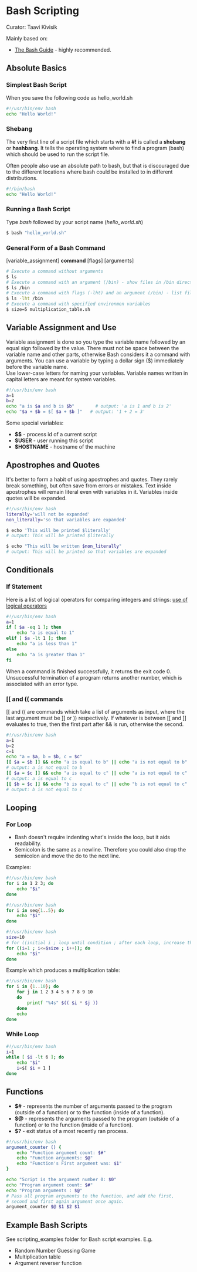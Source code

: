 # Bash Scripting
Curator: Taavi Kivisik

Mainly based on:
* [The Bash Guide](http://guide.bash.academy/ "The Bash Guide") - highly recommended.

## Absolute Basics

### Simplest Bash Script

When you save the following code as hello_world.sh
```bash
#!/usr/bin/env bash
echo "Hello World!"
```

### Shebang
The very first line of a script file which starts with a **#!** is called a **shebang** or **hashbang**. It tells the operating system where to find a program (bash) which should be used to run the script file.

Often people also use an absolute path to bash, but that is discouraged due to the different locations where bash could be installed to in different distributions.

```bash
#!/bin/bash
echo "Hello World!"
```

### Running a Bash Script
Type *bash* followed by your script name (*hello_world.sh*)

```bash
$ bash "hello_world.sh"
```

### General Form of a Bash Command
[variable_assignment] **command** [flags] [arguments]

```bash
# Execute a command without arguments
$ ls
# Execute a command with an argument (/bin) - show files in /bin directory
$ ls /bin
# Execute a command with flags (-lht) and an argument (/bin) - list files as a list (-l), show human readable sizes (-h), order by modification time (-t)
$ ls -lht /bin
# Execute a command with specified environmen variables
$ size=5 multiplication_table.sh
```

## Variable Assignment and Use

Variable assignment is done so you type the variable name followed by an equal sign followed by the value. There must not be space between the variable name and other parts, otherwise Bash considers it a command with arguments. You can use a variable by typing a dollar sign ($) immediately before the variable name.  
Use lower-case letters for naming your variables. Variable names written in capital letters are meant for system variables.

```bash
#!/usr/bin/env bash
a=1
b=2
echo "a is $a and b is $b"        # output: 'a is 1 and b is 2'
echo "$a + $b = $[ $a + $b ]"   # output: '1 + 2 = 3'
```

Some special variables:

* **$$** - process id of a current script
* **$USER** - user running this script
* **$HOSTNAME** - hostname of the machine 

## Apostrophes and Quotes

It's better to form a habit of using apostrophes and quotes. They rarely break something, but often save from errors or mistakes. Text inside apostrophes will remain literal even with variables in it. Variables inside quotes will be expanded.

```bash
#!/usr/bin/env bash
literally='will not be expanded'
non_literally='so that variables are expanded'

$ echo 'This will be printed $literally'
# output: This will be printed $literally

$ echo "This will be written $non_literally"
# output: This will be printed so that variables are expanded
```


## Conditionals

### If Statement

Here is a list of logical operators for comparing integers and strings: [use of logical operators](http://tldp.org/LDP/abs/html/comparison-ops.html) 

```bash
#!/usr/bin/env bash
a=1
if [ $a -eq 1 ]; then
    echo "a is equal to 1"
elif [ $a -lt 1 ]; then
    echo "a is less than 1"
else
    echo "a is greater than 1"
fi
```

When a command is finished successfully, it returns the exit code 0. Unsuccessful termination of a program returns another number, which is associated with an error type.

### [[ and (( commands

[[ and (( are commands which take a list of arguments as input, where the last argument must be ]] or )) respectively. If whatever is between [[ and ]] evaluates to true, then the first part after && is run, otherwise the second.

```bash
#!/usr/bin/env bash
a=1
b=2
c=1
echo "a = $a, b = $b, c = $c"
[[ $a = $b ]] && echo "a is equal to b" || echo "a is not equal to b"
# output: a is not equal to b
[[ $a = $c ]] && echo "a is equal to c" || echo "a is not equal to c"
# output: a is equal to c
[[ $b = $c ]] && echo "b is equal to c" || echo "b is not equal to c"
# output: b is not equal to c
```

## Looping

### For Loop

* Bash doesn't require indenting what's inside the loop, but it aids readability.
* Semicolon is the same as a newline. Therefore you could also drop the semicolon and move the do to the next line.

Examples:
```bash
#!/usr/bin/env bash
for i in 1 2 3; do
    echo "$i"
done
```

```bash
#!/usr/bin/env bash
for i in seq{1..5}; do
    echo "$i"
done
```

```bash
#!/usr/bin/env bash
size=10
# for ((initial i ; loop until condition ; after each loop, increase the value of i)); do
for ((i=1 ; i<=$size ; i++)); do
    echo "$i"
done
```


Example which produces a multiplication table:
```bash
#!/usr/bin/env bash
for i in {1..10}; do
    for j in 1 2 3 4 5 6 7 8 9 10
    do
        printf "%4s" $(( $i * $j )) 
    done
    echo
done
```

### While Loop

```bash
#!/usr/bin/env bash
i=1
while [ $i -lt 6 ]; do
    echo "$i"
    i=$[ $i + 1 ]
done
```

## Functions

* **$#** - represents the number of arguments passed to the program (outside of a function) or to the function (inside of a function).
* **$@** - represents the arguments passed to the program (outside of a function) or to the function (inside of a function).
* **$?** - exit status of a most recently ran process.

```bash
#!/usr/bin/env bash
argument_counter () {
    echo "Function argument count: $#"
    echo "Function arguments: $@"
    echo "Function's First argument was: $1"
}

echo "Script is the argument number 0: $0"
echo "Program argument count: $#" 
echo "Program arguments : $@"
# Pass all program arguments to the function, and add the first,
# second and first again argument once again.
argument_counter $@ $1 $2 $1
```

## Example Bash Scripts

See scripting_examples folder for Bash script examples. E.g.
* Random Number Guessing Game
* Multiplication table
* Argument reverser function
